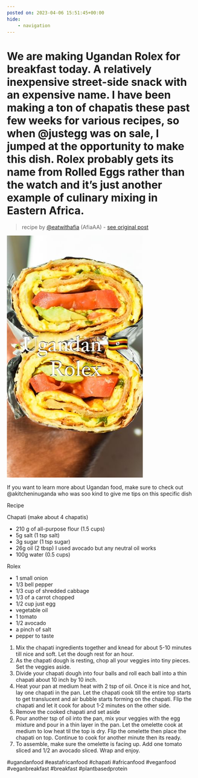 ```yaml
---
posted on: 2023-04-06 15:51:45+00:00
hide:
    - navigation
---
```


# We are making Ugandan Rolex for breakfast today. A relatively inexpensive street-side snack with an expensive name. I have been making a ton of chapatis these past few weeks for various recipes, so when @justegg was on sale, I jumped at the opportunity to make this dish. Rolex probably gets its name from Rolled Eggs rather than the watch and it’s just another example of culinary mixing in Eastern Africa. 

> recipe by [@eatwithafia](https://www.instagram.com/eatwithafia/) 
(AfiaAA) - [see original post](https://instagram.com/p/Cqs0pkmO2Qv)

![](../img/eatwithafia_06-04-2023_1504.png)

  
If you want to learn more about Ugandan food, make sure to check out @akitcheninuganda who was soo kind to give me tips on this specific dish  
  
Recipe  
  
Chapati (make about 4 chapatis)  
- 210 g of all-purpose flour (1.5 cups)  
- 5g salt (1 tsp salt)  
- 3g sugar (1 tsp sugar)  
- 26g oil (2 tbsp) I used avocado but any neutral oil works  
- 100g water (0.5 cups)  
  
Rolex  
- 1 small onion  
- 1/3 bell pepper  
- 1/3 cup of shredded cabbage  
- 1/3 of a carrot chopped  
- 1/2 cup just egg  
- vegetable oil  
- 1 tomato  
- 1/2 avocado  
- a pinch of salt  
- pepper to taste  
  
1. Mix the chapati ingredients together and knead for about 5-10 minutes till nice and soft. Let the dough rest for an hour.   
2. As the chapati dough is resting, chop all your veggies into tiny pieces. Set the veggies aside.   
3. Divide your chapati dough into four balls and roll each ball into a thin chapati about 10 inch by 10 inch.   
4. Heat your pan at medium heat with 2 tsp of oil. Once it is nice and hot, lay one chapati in the pan. Let the chapati cook till the entire top starts to get translucent and air bubble starts forming on the chapati. Flip the chapati and let it cook for about 1-2 minutes on the other side.   
5. Remove the cooked chapati and set aside  
6. Pour another tsp of oil into the pan, mix your veggies with the egg mixture and pour in a thin layer in the pan. Let the omelette cook at medium to low heat til the top is dry. Flip the omelette then place the chapati on top. Continue to cook for another minute then its ready.   
7. To assemble, make sure the omelette is facing up. Add one tomato sliced and 1/2 an avocado sliced. Wrap and enjoy.  
  
\#ugandanfood \#eastafricanfood \#chapati \#africanfood \#veganfood \#veganbreakfast \#breakfast \#plantbasedprotein   